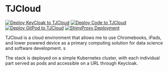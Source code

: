 # TJCloud

<!-- badges: start -->
[![Deploy KeyCloak to TJCloud](https://github.com/tjpalanca/tjcloud/actions/workflows/deploy_keycloak.yml/badge.svg)](https://github.com/tjpalanca/tjcloud/actions/workflows/deploy_keycloak.yml)
[![Deploy Code to TJCloud](https://github.com/tjpalanca/tjcloud/actions/workflows/deploy_code.yml/badge.svg)](https://github.com/tjpalanca/tjcloud/actions/workflows/deploy_code.yml)
[![Deploy GitPod to TJCloud](https://github.com/tjpalanca/tjcloud/actions/workflows/deploy_gitpod.yml/badge.svg)](https://github.com/tjpalanca/tjcloud/actions/workflows/deploy_gitpod.yml)
[![ShinyProxy Deployment](https://github.com/tjpalanca/tjcloud/actions/workflows/deploy_shinyproxy.yml/badge.svg)](https://github.com/tjpalanca/tjcloud/actions/workflows/deploy_shinyproxy.yml)
<!-- badges: end -->

TJCloud is a cloud environment that allows me to use Chromebooks, iPads, and 
lower powered device as a primary computing solution for data science and 
software development. s

The stack is deployed on a simple Kubernetes cluster, with each individual
part served as pods and accessible on a URL through Keycloak.
